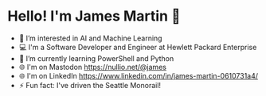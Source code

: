 # Hello! I'm James Martin 👋

- 👀 I’m interested in AI and Machine Learning
- 💻 I'm a Software Developer and Engineer at Hewlett Packard Enterprise 
- 🌱 I’m currently learning PowerShell and Python
- 🌐 I'm on Mastodon <a rel="me" href="https://nullio.net/@james">https://nullio.net/@james</a>
- 🌐 I'm on LinkedIn https://www.linkedin.com/in/james-martin-0610731a4/
- ⚡ Fun fact: I've driven the Seattle Monorail!

<!---
JamesNMartin/JamesNMartin is a ✨ special ✨ repository because its `README.md` (this file) appears on your GitHub profile.
You can click the Preview link to take a look at your changes.
--->
